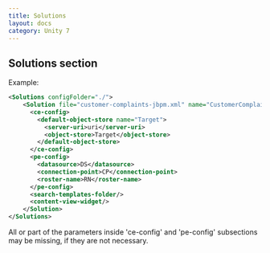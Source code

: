 ```yaml
---
title: Solutions
layout: docs
category: Unity 7
---
```


## Solutions section

Example:
```xml
<Solutions configFolder="./">
    <Solution file="customer-complaints-jbpm.xml" name="CustomerComplaints">
      <ce-config>
        <default-object-store name="Target">
          <server-uri>uri</server-uri>
          <object-store>Target</object-store>
        </default-object-store>
      </ce-config>
      <pe-config>
        <datasource>DS</datasource>
        <connection-point>CP</connection-point>
        <roster-name>RN</roster-name>
      </pe-config>
      <search-templates-folder/>
      <content-view-widget/>
    </Solution>
</Solutions>
```
All or part of the parameters inside 'ce-config' and 'pe-config' subsections may be missing, if they are not necessary.  
